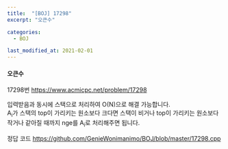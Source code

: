 ```yaml
---
title:  "[BOJ] 17298"
excerpt: "오큰수"

categories:
  - BOJ

last_modified_at: 2021-02-01
---
```


#### 오큰수

17298번 <https://www.acmicpc.net/problem/17298>

입력받음과 동시에 스택으로 처리하여 O(N)으로 해결 가능합니다.<br>
A<sub>i</sub>가 스택의 top이 가리키는 원소보다 크다면 스택이 비거나 top이 가리키는 원소보다 작거나 같아질 때까지 nge를 A<sub>i</sub>로 처리해주면 됩니다.

정답 코드 <https://github.com/GenieWonimanimo/BOJ/blob/master/17298.cpp>